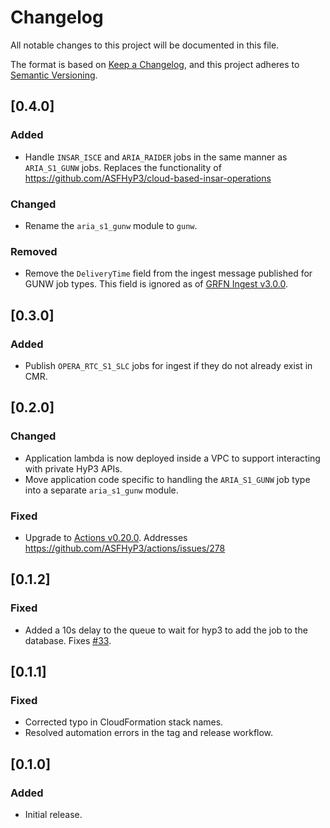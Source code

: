 # Changelog
All notable changes to this project will be documented in this file.

The format is based on [Keep a Changelog](https://keepachangelog.com/en/1.0.0/),
and this project adheres to [Semantic Versioning](https://semver.org/spec/v2.0.0.html).

## [0.4.0]

### Added
- Handle `INSAR_ISCE` and `ARIA_RAIDER` jobs in the same manner as `ARIA_S1_GUNW` jobs. Replaces the functionality of https://github.com/ASFHyP3/cloud-based-insar-operations

### Changed
- Rename the `aria_s1_gunw` module to `gunw`.

### Removed
- Remove the `DeliveryTime` field from the ingest message published for GUNW job types. This field is ignored as of [GRFN Ingest v3.0.0](https://github.com/asfadmin/grfn-ingest/releases/tag/v3.0.0).

## [0.3.0]

### Added
- Publish `OPERA_RTC_S1_SLC` jobs for ingest if they do not already exist in CMR.

## [0.2.0]

### Changed
- Application lambda is now deployed inside a VPC to support interacting with private HyP3 APIs.
- Move application code specific to handling the `ARIA_S1_GUNW` job type into a separate `aria_s1_gunw` module.

### Fixed
- Upgrade to [Actions v0.20.0](https://github.com/ASFHyP3/actions/releases/tag/v0.20.0). Addresses https://github.com/ASFHyP3/actions/issues/278

## [0.1.2]

### Fixed
- Added a 10s delay to the queue to wait for hyp3 to add the job to the database. Fixes [#33](https://github.com/ASFHyP3/ingest-adapter/issues/33).

## [0.1.1]

### Fixed
- Corrected typo in CloudFormation stack names.
- Resolved automation errors in the tag and release workflow.

## [0.1.0]

### Added
- Initial release.
